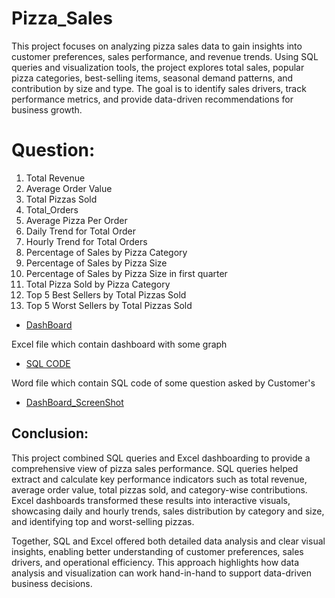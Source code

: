 # Pizza_Sales
This project focuses on analyzing pizza sales data to gain insights into customer preferences, sales performance, and revenue trends. Using SQL queries and visualization tools, the project explores total sales, popular pizza categories, best-selling items, seasonal demand patterns, and contribution by size and type. The goal is to identify sales drivers, track performance metrics, and provide data-driven recommendations for business growth.

# Question:
1. Total Revenue
2. Average Order Value
3. Total Pizzas Sold
4. Total_Orders
5. Average Pizza Per Order
6. Daily Trend for Total Order
7. Hourly Trend for Total Orders
8. Percentage of Sales by Pizza Category
9. Percentage of Sales by Pizza Size
10. Percentage of Sales by Pizza Size in first quarter
11. Total Pizza Sold by Pizza Category
12. Top 5 Best Sellers by Total Pizzas Sold
13. Top 5 Worst Sellers by Total Pizzas Sold

- <a href= "https://view.officeapps.live.com/op/view.aspx?src=https%3A%2F%2Fraw.githubusercontent.com%2Fsurbhisrivastava002%2FPizza_Sales%2Frefs%2Fheads%2Fmain%2Fpizza_sales%2520excel%2520file.xlsx&wdOrigin=BROWSELINK">DashBoard</a>

Excel file which contain dashboard with some graph

- <a href= "https://view.officeapps.live.com/op/view.aspx?src=https%3A%2F%2Fraw.githubusercontent.com%2Fsurbhisrivastava002%2FPizza_Sales%2Frefs%2Fheads%2Fmain%2FPIZZA.docx&wdOrigin=BROWSELINK">SQL CODE</a>

Word file which contain SQL code of some question asked by Customer's 

- <a href="https://raw.githubusercontent.com/surbhisrivastava002/Pizza_Sales/refs/heads/main/Screenshot%202025-09-30%20194039.png">DashBoard_ScreenShot</a>

## Conclusion:
This project combined SQL queries and Excel dashboarding to provide a comprehensive view of pizza sales performance. SQL queries helped extract and calculate key performance indicators such as total revenue, average order value, total pizzas sold, and category-wise contributions. Excel dashboards transformed these results into interactive visuals, showcasing daily and hourly trends, sales distribution by category and size, and identifying top and worst-selling pizzas.

Together, SQL and Excel offered both detailed data analysis and clear visual insights, enabling better understanding of customer preferences, sales drivers, and operational efficiency. This approach highlights how data analysis and visualization can work hand-in-hand to support data-driven business decisions.
